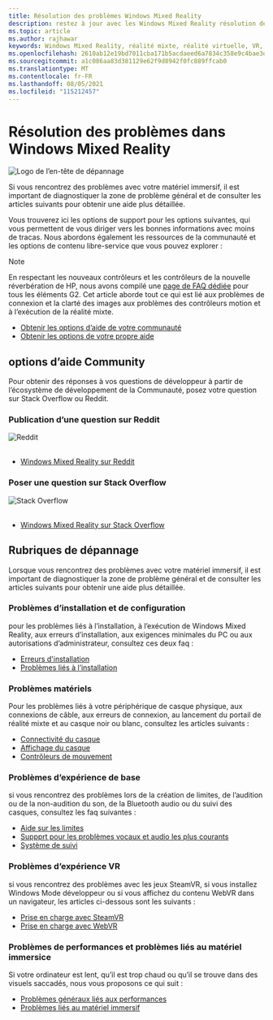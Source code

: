 ```yaml
---
title: Résolution des problèmes Windows Mixed Reality
description: restez à jour avec les Windows Mixed Reality résolution des problèmes qui vont au-delà de notre documentation de support technique standard.
ms.topic: article
ms.author: rajhawar
keywords: Windows Mixed Reality, réalité mixte, réalité virtuelle, VR, MR, dépannage, erreurs, aide, Support
ms.openlocfilehash: 2610ab12e19bd7011cba171b5acdaeed6a7834c358e9c4bae3ded301aa452353
ms.sourcegitcommit: a1c086aa83d381129e62f9d8942f0fc889ffcab0
ms.translationtype: MT
ms.contentlocale: fr-FR
ms.lasthandoff: 08/05/2021
ms.locfileid: "115212457"
---
```

# <a name="troubleshooting-in-windows-mixed-reality"></a>Résolution des problèmes dans Windows Mixed Reality

![Logo de l’en-tête de dépannage](images/1050px-Mixedrealityportal.png)

Si vous rencontrez des problèmes avec votre matériel immersif, il est important de diagnostiquer la zone de problème général et de consulter les articles suivants pour obtenir une aide plus détaillée.

Vous trouverez ici les options de support pour les options suivantes, qui vous permettent de vous diriger vers les bonnes informations avec moins de tracas. Nous abordons également les ressources de la communauté et les options de contenu libre-service que vous pouvez explorer :

>[!Note]
>En respectant les nouveaux contrôleurs et les contrôleurs de la nouvelle réverbération de HP, nous avons compilé une [page de FAQ dédiée](reverbG2-faq.yml) pour tous les éléments G2. Cet article aborde tout ce qui est lié aux problèmes de connexion et la clarté des images aux problèmes des contrôleurs motion et à l’exécution de la réalité mixte.

- [Obtenir les options d’aide de votre communauté](#community-help-options)
- [Obtenir les options de votre propre aide](#troubleshooting-topics)

## <a name="community-help-options"></a>options d’aide Community

Pour obtenir des réponses à vos questions de développeur à partir de l’écosystème de développement de la Communauté, posez votre question sur Stack Overflow ou Reddit.

### <a name="post-a-question-on-reddit"></a>Publication d’une question sur Reddit
<div class='icon is-large'>
    <img alt='Reddit' src='https://docs.microsoft.com/media/logos/logo_reddit.svg'>
</div><br/>

- [Windows Mixed Reality sur Reddit](https://www.reddit.com/r/WindowsMR/)

### <a name="post-a-question-on-stack-overflow"></a>Poser une question sur Stack Overflow
<div class='icon is-large'>
    <img alt='Stack Overflow' src='https://docs.microsoft.com/media/logos/logo_stackoverflow.svg'>
</div><br/>

- [Windows Mixed Reality sur Stack Overflow](https://stackoverflow.com/questions/tagged/windows-mixed-reality)

## <a name="troubleshooting-topics"></a>Rubriques de dépannage

Lorsque vous rencontrez des problèmes avec votre matériel immersif, il est important de diagnostiquer la zone de problème général et de consulter les articles suivants pour obtenir une aide plus détaillée. 

### <a name="installation-and-setup-issues"></a>Problèmes d’installation et de configuration

pour les problèmes liés à l’installation, à l’exécution de Windows Mixed Reality, aux erreurs d’installation, aux exigences minimales du PC ou aux autorisations d’administrateur, consultez ces deux faq :

- [Erreurs d'installation](installation_errors.md)
- [Problèmes liés à l’installation](wmr-setup-faq.yml)

### <a name="hardware-issues"></a>Problèmes matériels

Pour les problèmes liés à votre périphérique de casque physique, aux connexions de câble, aux erreurs de connexion, au lancement du portail de réalité mixte et au casque noir ou blanc, consultez les articles suivants :

- [Connectivité du casque](headset-connectivity.md)
- [Affichage du casque](headset-display.md)
- [Contrôleurs de mouvement](motion-controller-problems.md)

### <a name="core-experience-issues"></a>Problèmes d’expérience de base

si vous rencontrez des problèmes lors de la création de limites, de l’audition ou de la non-audition du son, de la Bluetooth audio ou du suivi des casques, consultez les faq suivantes :

- [Aide sur les limites](boundary-questions.md)
- [Suppprt pour les problèmes vocaux et audio les plus courants](speech-and-audio.md)
- [Système de suivi](tracking.md)

### <a name="vr-experience-issues"></a>Problèmes d’expérience VR

si vous rencontrez des problèmes avec les jeux SteamVR, si vous installez Windows Mode développeur ou si vous affichez du contenu WebVR dans un navigateur, les articles ci-dessous sont les suivants :

- [Prise en charge avec SteamVR](steamvr-questions.md)
- [Prise en charge avec WebVR](webvr-questions.md)

### <a name="performance-issues-and-immersice-hardware-related-issues"></a>Problèmes de performances et problèmes liés au matériel immersice

Si votre ordinateur est lent, qu’il est trop chaud ou qu’il se trouve dans des visuels saccadés, nous vous proposons ce qui suit :

- [Problèmes généraux liés aux performances](performance-questions.md)
- [Problèmes liés au matériel immersif](other-questions.md)

